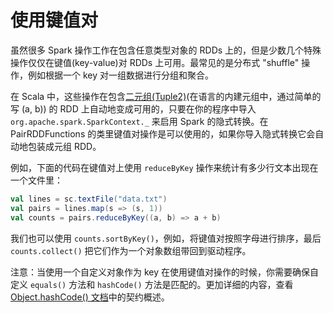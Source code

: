 # 使用键值对

虽然很多 Spark 操作工作在包含任意类型对象的 RDDs 上的，但是少数几个特殊操作仅仅在键值(key-value)对 RDDs 上可用。最常见的是分布式 "shuffle" 操作，例如根据一个 key 对一组数据进行分组和聚合。

在 Scala 中，这些操作在包含[二元组(Tuple2)](http://www.scala-lang.org/api/2.10.4/index.html#scala.Tuple2)(在语言的内建元组中，通过简单的写 (a, b)) 的 RDD 上自动地变成可用的，只要在你的程序中导入 `org.apache.spark.SparkContext._` 来启用 Spark 的隐式转换。在 PairRDDFunctions 的类里键值对操作是可以使用的，如果你导入隐式转换它会自动地包装成元组 RDD。

例如，下面的代码在键值对上使用 `reduceByKey` 操作来统计有多少行文本出现在一个文件里：

```scala
val lines = sc.textFile("data.txt")
val pairs = lines.map(s => (s, 1))
val counts = pairs.reduceByKey((a, b) => a + b)
```

我们也可以使用 `counts.sortByKey()`，例如，将键值对按照字母进行排序，最后 `counts.collect()` 把它们作为一个对象数组带回到驱动程序。

注意：当使用一个自定义对象作为 key 在使用键值对操作的时候，你需要确保自定义 `equals()` 方法和 `hashCode()` 方法是匹配的。更加详细的内容，查看 [Object.hashCode() 文档](http://docs.oracle.com/javase/7/docs/api/java/lang/Object.html#hashCode())中的契约概述。